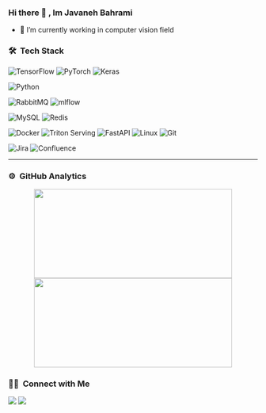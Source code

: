 ### Hi there 👋 , Im Javaneh Bahrami


- 🌱 I’m currently working in computer vision field

### 🛠 &nbsp;Tech Stack

![TensorFlow](https://img.shields.io/badge/TensorFlow-%23FF6F00.svg?style=for-the-badge&logo=TensorFlow&logoColor=white)
![PyTorch](https://img.shields.io/badge/PyTorch-%23EE4C2C.svg?style=for-the-badge&logo=PyTorch&logoColor=white)
![Keras](https://img.shields.io/badge/Keras-%23D00000.svg?style=for-the-badge&logo=Keras&logoColor=white)

![Python](https://img.shields.io/badge/python-3670A0?style=for-the-badge&logo=python&logoColor=ffdd54)

![RabbitMQ](https://img.shields.io/badge/Rabbitmq-FF6600?style=for-the-badge&logo=rabbitmq&logoColor=white)
![mlflow](https://img.shields.io/badge/mlflow-%23d9ead3.svg?style=for-the-badge&logo=numpy&logoColor=blue)

![MySQL](https://img.shields.io/badge/mysql-%2300f.svg?style=for-the-badge&logo=mysql&logoColor=white)
![Redis](https://img.shields.io/badge/redis-%23DD0031.svg?style=for-the-badge&logo=redis&logoColor=white)

![Docker](https://img.shields.io/badge/docker-%230db7ed.svg?style=for-the-badge&logo=docker&logoColor=white)
![Triton Serving](https://img.shields.io/badge/Triton-Serving-blue?logo=triton)
![FastAPI](https://img.shields.io/badge/FastAPI-005571?style=for-the-badge&logo=fastapi)
![Linux](https://img.shields.io/badge/Linux-FCC624?style=for-the-badge&logo=linux&logoColor=black)
![Git](https://img.shields.io/badge/git-%23F05033.svg?style=for-the-badge&logo=git&logoColor=white)

![Jira](https://img.shields.io/badge/jira-%230A0FFF.svg?style=for-the-badge&logo=jira&logoColor=white)
![Confluence](https://img.shields.io/badge/confluence-%23172BF4.svg?style=for-the-badge&logo=confluence&logoColor=white)



-----

### ⚙️ &nbsp;GitHub Analytics

<p align="center">
<a href="https://github.com/JavanehBahrami">
  <img height="180em" width="400em" src="https://github-readme-stats-eight-theta.vercel.app/api?username=JavanehBahrami&show_icons=true&theme=shades-of-purple&include_all_commits=true&count_private=true"/>
  <img height="180em" width="400em" src="https://github-readme-stats-eight-theta.vercel.app/api/top-langs/?username=JavanehBahrami&layout=compact&langs_count=12&theme=shades-of-purple&hide=css,html"/>
</a>
</p>

### 🤝🏻 &nbsp;Connect with Me

<a href="https://www.linkedin.com/in/saeedeh-javaneh-bahrami"><img src="https://img.shields.io/badge/-Javaneh Bahrami-0077B5?style=flat&logo=Linkedin&logoColor=white"/></a>
<a href="mailto:bahramisaeede@gmail.com"><img src="https://img.shields.io/badge/-bahramisaeede@gmail.com-black?style=flat&logo=maildotru&logoColor=white"/></a>
